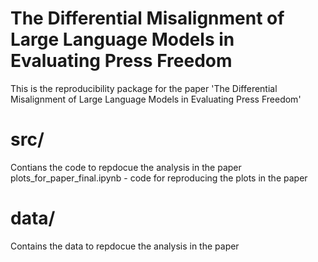 # The Differential Misalignment of Large Language Models in Evaluating Press Freedom

This is the reproducibility package for the paper 'The Differential Misalignment of Large Language Models in Evaluating Press Freedom'

# src/
Contians the code to repdocue the analysis in the paper
plots_for_paper_final.ipynb - code for reproducing the plots in the paper

# data/ 
Contains the data to repdocue the analysis in the paper


